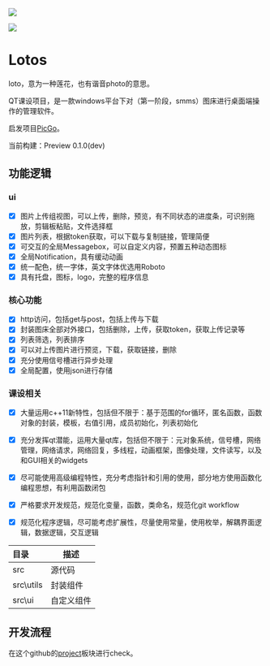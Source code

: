 ![](https://images.gitee.com/uploads/images/2021/1005/012901_90b3a0e6_1701905.png)

![](https://images.gitee.com/uploads/images/2021/1005/012918_4361df37_1701905.png)

# Lotos

loto，意为一种莲花，也有谐音photo的意思。

QT课设项目，是一款windows平台下对（第一阶段，smms）图床进行桌面端操作的管理软件。

启发项目[PicGo](https://github.com/PicGo/PicGo-Core)。



当前构建：Preview 0.1.0(dev)

## 功能逻辑

### ui

- [x] 图片上传组视图，可以上传，删除，预览，有不同状态的进度条，可识别拖放，剪辑板粘贴，文件选择框
- [x] 图片列表，根据token获取，可以下载与复制链接，管理简便
- [x] 可交互的全局Messagebox，可以自定义内容，预置五种动态图标
- [x] 全局Notification，具有缓动动画
- [x] 统一配色，统一字体，英文字体优选用Roboto
- [x] 具有托盘，图标，logo，完整的程序信息

### 核心功能

- [x] http访问，包括get与post，包括上传与下载
- [x] 封装图床全部对外接口，包括删除，上传，获取token，获取上传记录等
- [x] 列表筛选，列表排序
- [x] 可以对上传图片进行预览，下载，获取链接，删除
- [x] 充分使用信号槽进行异步处理
- [x] 全局配置，使用json进行存储

### 课设相关

- [x] 大量运用c++11新特性，包括但不限于：基于范围的for循环，匿名函数，函数对象的封装，模板，右值引用，成员初始化，列表初始化
- [x] 充分发挥qt潜能，运用大量qt库，包括但不限于：元对象系统，信号槽，网络管理，网络请求，网络回复，多线程，动画框架，图像处理，文件读写，以及和GUI相关的widgets
- [x] 尽可能使用高级编程特性，充分考虑指针和引用的使用，部分地方使用函数化编程思想，有利用函数闭包
- [x] 严格要求开发规范，规范化变量，函数，类命名，规范化git workflow
- [x] 规范化程序逻辑，尽可能考虑扩展性，尽量使用常量，使用枚举，解耦界面逻辑，数据逻辑，交互逻辑



| 目录      | 描述       |
| :-------- | ---------- |
| src       | 源代码     |
| src\utils | 封装组件   |
| src\ui    | 自定义组件 |



## 开发流程

在这个github的[project](https://github.com/users/median-dxz/projects/)板块进行check。

